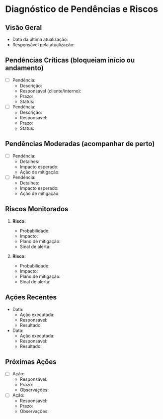 # Diagnóstico de Pendências e Riscos

## Visão Geral

- Data da última atualização:
- Responsável pela atualização:

## Pendências Críticas (bloqueiam início ou andamento)

- [ ] Pendência:
  - Descrição:
  - Responsável (cliente/interno):
  - Prazo:
  - Status:
- [ ] Pendência:
  - Descrição:
  - Responsável:
  - Prazo:
  - Status:

## Pendências Moderadas (acompanhar de perto)

- [ ] Pendência:
  - Detalhes:
  - Impacto esperado:
  - Ação de mitigação:
- [ ] Pendência:
  - Detalhes:
  - Impacto esperado:
  - Ação de mitigação:

## Riscos Monitorados

1. **Risco:**  
   - Probabilidade:  
   - Impacto:  
   - Plano de mitigação:  
   - Sinal de alerta:

2. **Risco:**  
   - Probabilidade:  
   - Impacto:  
   - Plano de mitigação:  
   - Sinal de alerta:

## Ações Recentes

- Data:
  - Ação executada:
  - Responsável:
  - Resultado:
- Data:
  - Ação executada:
  - Responsável:
  - Resultado:

## Próximas Ações

- [ ] Ação:
  - Responsável:
  - Prazo:
  - Observações:
- [ ] Ação:
  - Responsável:
  - Prazo:
  - Observações:
